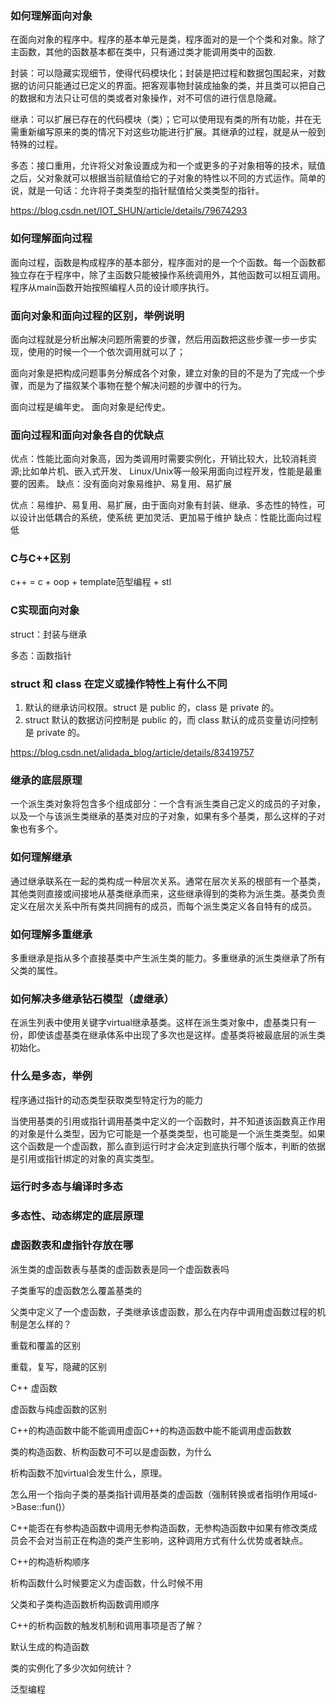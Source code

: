 ### 如何理解面向对象

在面向对象的程序中。程序的基本单元是类，程序面对的是一个个类和对象。除了主函数，其他的函数基本都在类中，只有通过类才能调用类中的函数.

封装：可以隐藏实现细节，使得代码模块化；封装是把过程和数据包围起来，对数据的访问只能通过已定义的界面。把客观事物封装成抽象的类，并且类可以把自己的数据和方法只让可信的类或者对象操作，对不可信的进行信息隐藏。

继承：可以扩展已存在的代码模块（类）；它可以使用现有类的所有功能，并在无需重新编写原来的类的情况下对这些功能进行扩展。其继承的过程，就是从一般到特殊的过程。

多态：接口重用，允许将父对象设置成为和一个或更多的子对象相等的技术，赋值之后，父对象就可以根据当前赋值给它的子对象的特性以不同的方式运作。简单的说，就是一句话：允许将子类类型的指针赋值给父类类型的指针。

https://blog.csdn.net/IOT_SHUN/article/details/79674293



### 如何理解面向过程

面向过程，函数是构成程序的基本部分，程序面对的是一个个函数。每一个函数都独立存在于程序中，除了主函数只能被操作系统调用外，其他函数可以相互调用。程序从main函数开始按照编程人员的设计顺序执行。



### 面向对象和面向过程的区别，举例说明

面向过程就是分析出解决问题所需要的步骤，然后用函数把这些步骤一步一步实现，使用的时候一个一个依次调用就可以了；

面向对象是把构成问题事务分解成各个对象，建立对象的目的不是为了完成一个步骤，而是为了描叙某个事物在整个解决问题的步骤中的行为。

面向过程是编年史。
面向对象是纪传史。



### 面向过程和面向对象各自的优缺点

优点：性能比面向对象高，因为类调用时需要实例化，开销比较大，比较消耗资源;比如单片机、嵌入式开发、 Linux/Unix等一般采用面向过程开发，性能是最重要的因素。
缺点：没有面向对象易维护、易复用、易扩展

优点：易维护、易复用、易扩展，由于面向对象有封装、继承、多态性的特性，可以设计出低耦合的系统，使系统 更加灵活、更加易于维护
缺点：性能比面向过程低



### C与C++区别

c++ = c + oop + template范型编程 + stl



### C实现面向对象

 struct：封装与继承

多态：函数指针



### struct 和 class 在定义或操作特性上有什么不同

1. 默认的继承访问权限。struct 是 public 的，class 是 private 的。
2. struct 默认的数据访问控制是 public 的，而 class 默认的成员变量访问控制是 private 的。

https://blog.csdn.net/alidada_blog/article/details/83419757



### 继承的底层原理

一个派生类对象将包含多个组成部分：一个含有派生类自己定义的成员的子对象，以及一个与该派生类继承的基类对应的子对象，如果有多个基类，那么这样的子对象也有多个。



### 如何理解继承

通过继承联系在一起的类构成一种层次关系。通常在层次关系的根部有一个基类，其他类则直接或间接地从基类继承而来，这些继承得到的类称为派生类。基类负责定义在层次关系中所有类共同拥有的成员，而每个派生类定义各自特有的成员。



### 如何理解多重继承

 多重继承是指从多个直接基类中产生派生类的能力。多重继承的派生类继承了所有父类的属性。



### 如何解决多继承钻石模型（虚继承）

在派生列表中使用关键字virtual继承基类。这样在派生类对象中，虚基类只有一份，即使该虚基类在继承体系中出现了多次也是这样。虚基类将被最底层的派生类初始化。



### 什么是多态，举例

程序通过指针的动态类型获取类型特定行为的能力

当使用基类的引用或指针调用基类中定义的一个函数时，并不知道该函数真正作用的对象是什么类型，因为它可能是一个基类类型，也可能是一个派生类类型。如果这个函数是一个虚函数，那么直到运行时才会决定到底执行哪个版本，判断的依据是引用或指针绑定的对象的真实类型。



### 运行时多态与编译时多态



### 多态性、动态绑定的底层原理



### 虚函数表和虚指针存放在哪



派生类的虚函数表与基类的虚函数表是同一个虚函数表吗

子类重写的虚函数怎么覆盖基类的

父类中定义了一个虚函数，子类继承该虚函数，那么在内存中调用虚函数过程的机制是怎么样的？



重载和覆盖的区别  

重载，复写，隐藏的区别



C++ 虚函数

虚函数与纯虚函数的区别



C++的构造函数中能不能调用虚函C++的构造函数中能不能调用虚函数数

类的构造函数、析构函数可不可以是虚函数，为什么

析构函数不加virtual会发生什么，原理。

 怎么用一个指向子类的基类指针调用基类的虚函数（强制转换或者指明作用域d->Base::fun()）





C++能否在有参构造函数中调用无参构造函数，无参构造函数中如果有修改类成员会不会对当前正在构造的类产生影响，这种调用方式有什么优势或者缺点。

C++的构造析构顺序

析构函数什么时候要定义为虚函数，什么时候不用

父类和子类构造函数析构函数调用顺序

C++的析构函数的触发机制和调用事项是否了解？

默认生成的构造函数



 类的实例化了多少次如何统计？ 

泛型编程